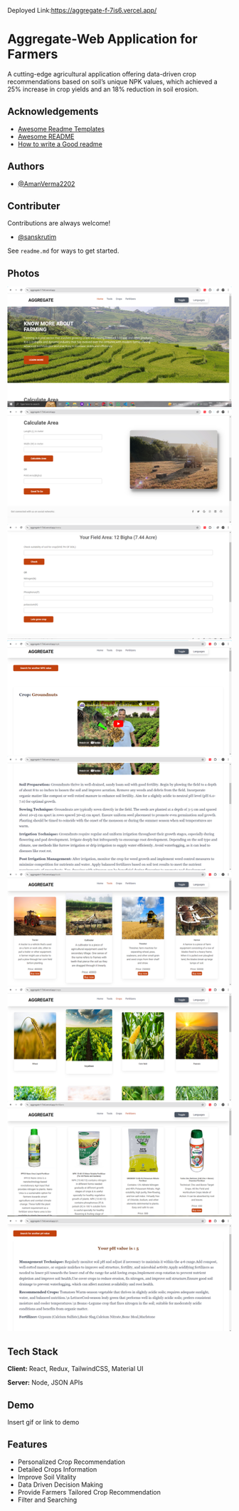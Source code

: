 Deployed Link:https://aggregate-f-7is6.vercel.app/


# Aggregate-Web Application for Farmers

A cutting-edge agricultural application offering data-driven crop recommendations based on soil’s
unique NPK values, which achieved a 25% increase in crop yields and an 18% reduction in soil erosion.


## Acknowledgements

 - [Awesome Readme Templates](https://awesomeopensource.com/project/elangosundar/awesome-README-templates)
 - [Awesome README](https://github.com/matiassingers/awesome-readme)
 - [How to write a Good readme](https://bulldogjob.com/news/449-how-to-write-a-good-readme-for-your-github-project)


## Authors

- [@AmanVerma2202](https://github.com/AmanVerma2202)


## Contributer

Contributions are always welcome!
- [@sanskrutim](https://github.com/sanskrutim)

See `readme.md` for ways to get started.


## Photos
![Alt text of the image](https://github.com/AmanVerma2202/AGGREGATE/blob/main/Screenshot%20(54).png)
![Alt text of the image](https://github.com/AmanVerma2202/AGGREGATE/blob/main/Screenshot%20(55).png)
![Alt text of the image](https://github.com/AmanVerma2202/AGGREGATE/blob/main/Screenshot%20(56).png)
![Alt text of the image](https://github.com/AmanVerma2202/AGGREGATE/blob/main/Screenshot%20(57).png)
![Alt text of the image](https://github.com/AmanVerma2202/AGGREGATE/blob/main/Screenshot%20(58).png)
![Alt text of the image](https://github.com/AmanVerma2202/AGGREGATE/blob/main/Screenshot%20(59).png)
![Alt text of the image](https://github.com/AmanVerma2202/AGGREGATE/blob/main/Screenshot%20(60).png)
![Alt text of the image](https://github.com/AmanVerma2202/AGGREGATE/blob/main/Screenshot%20(61).png)
![Alt text of the image](https://github.com/AmanVerma2202/AGGREGATE/blob/main/Screenshot%20(62).png)

## Tech Stack

**Client:** React, Redux, TailwindCSS, Material UI

**Server:** Node, JSON APIs


## Demo

Insert gif or link to demo


## Features

- Personalized Crop Recommendation
- Detailed Crops Information 
- Improve Soil Vitality
- Data Driven Decision Making
- Provide Farmers Tailored Crop Recommendation
- Filter and Searching 



